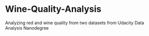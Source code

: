 # Wine-Quality-Analysis

Analyzing red and wine quality from two datasets from Udacity Data Analysis Nanodegree
